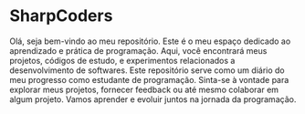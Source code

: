 # SharpCoders
Olá, seja bem-vindo ao meu repositório. Este é o meu espaço dedicado ao aprendizado e prática de programação. Aqui, você encontrará meus projetos, códigos de estudo, e experimentos relacionados a desenvolvimento de softwares. Este repositório serve como um diário do meu progresso como estudante de programação. Sinta-se à vontade para explorar meus projetos, fornecer feedback ou até mesmo colaborar em algum projeto. Vamos aprender e evoluir juntos na jornada da programação.
